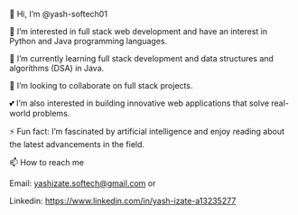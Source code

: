👋 Hi, I’m @yash-softech01

👀 I’m interested in full stack web development and have an interest in Python and Java programming languages.

🌱 I’m currently learning full stack development and data structures and algorithms (DSA) in Java.

💞️ I’m looking to collaborate on full stack projects.

💕  I’m also interested in building innovative web applications that solve real-world problems.

⚡ Fun fact: I’m fascinated by artificial intelligence and enjoy reading about the latest advancements in the field.

📫 How to reach me

Email: yashizate.softech@gmail.com or

Linkedin: https://www.linkedin.com/in/yash-izate-a13235277

<!---
yash-softech01/yash-softech01 is a ✨ special ✨ repository because its `README.md` (this file) appears on your GitHub profile.
You can click the Preview link to take a look at your changes.
--->

